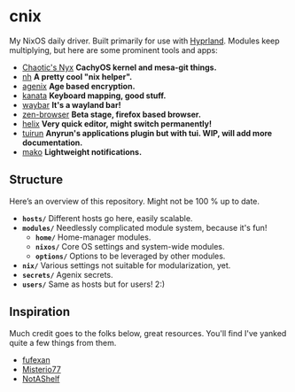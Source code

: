 # cnix

My NixOS daily driver. Built primarily for use with
[Hyprland](https://hyprland.org/). Modules keep multiplying, but here are some
prominent tools and apps:

- [Chaotic's Nyx](https://www.nyx.chaotic.cx/) **CachyOS kernel and mesa-git
  things.**
- [nh](https://github.com/viperML/nh) **A pretty cool "nix helper".**
- [agenix](https://github.com/ryantm/agenix) **Age based encryption.**
- [kanata](https://github.com/jtroo/kanata) **Keyboard mapping, good stuff.**
- [waybar](https://github.com/Alexays/Waybar) **It's a wayland bar!**
- [zen-browser](https://github.com/zen-browser/desktop) **Beta stage, firefox
  based browser.**
- [helix](https://github.com/helix-editor/helix) **Very quick editor, might
  switch permanently!**
- [tuirun](https://git.sr.ht/~canasta/tuirun) **Anyrun's applications plugin but
  with tui. WIP, will add more documentation.**
- [mako](https://github.com/emersion/mako) **Lightweight notifications.**

## Structure

Here’s an overview of this repository. Might not be 100 % up to date.

- **`hosts/`** Different hosts go here, easily scalable.
- **`modules/`** Needlessly complicated module system, because it's fun!
  - **`home/`** Home-manager modules.
  - **`nixos/`** Core OS settings and system-wide modules.
  - **`options/`** Options to be leveraged by other modules.
- **`nix/`** Various settings not suitable for modularization, yet.
- **`secrets/`** Agenix secrets.
- **`users/`** Same as hosts but for users! 2:)

## Inspiration

Much credit goes to the folks below, great resources. You'll find I've yanked
quite a few things from them.

- [fufexan](https://github.com/fufexan/dotfiles.git)
- [Misterio77](https://github.com/Misterio77/nix-config.git)
- [NotAShelf](https://github.com/NotAShelf)
